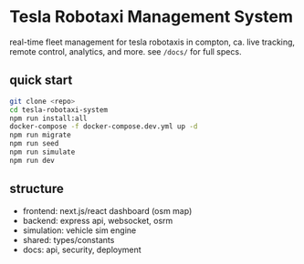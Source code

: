 # Tesla Robotaxi Management System

real-time fleet management for tesla robotaxis in compton, ca. live tracking, remote control, analytics, and more. see `/docs/` for full specs.

## quick start

```bash
git clone <repo>
cd tesla-robotaxi-system
npm run install:all
docker-compose -f docker-compose.dev.yml up -d
npm run migrate
npm run seed
npm run simulate
npm run dev
```

## structure
- frontend: next.js/react dashboard (osm map)
- backend: express api, websocket, osrm
- simulation: vehicle sim engine
- shared: types/constants
- docs: api, security, deployment 